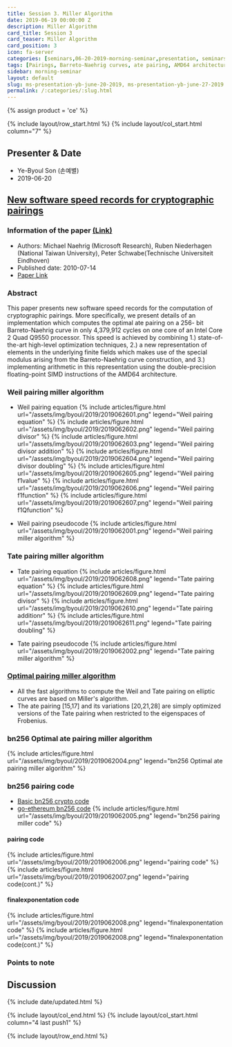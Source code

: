 ```yaml
---
title: Session 3. Miller Algorithm
date: 2019-06-19 00:00:00 Z
description: Miller Algorithm
card_title: Session 3
card_teaser: Miller Algorithm
card_position: 3
icon: fa-server
categories: [seminars,06-20-2019-morning-seminar,presentation, seminars,06-27-2019-morning-seminar]
tags: [Pairings, Barreto-Naehrig curves, ate pairing, AMD64 architecture, modular arithmetic, SIMD floating-point instructions]
sidebar: morning-seminar
layout: default
slug: ms-presentation-yb-june-20-2019, ms-presentation-yb-june-27-2019
permalink: /:categories/:slug.html
---
```



{% assign product = 'ce' %}

{% include layout/row_start.html %}
{% include layout/col_start.html column="7" %}

## Presenter & Date
+ Ye-Byoul Son (손예별)
+ 2019-06-20

## [New software speed records for cryptographic pairings](https://inhaucs.github.io/seminars/06-20-2019-morning-seminar/presentation/ms-presentation-yb-june-20-2019.html)

### Information of the paper [(Link)](http://cryptojedi.org/papers/dclxvi-20100714.pdf)
+ Authors: Michael Naehrig (Microsoft Research), Ruben Niederhagen (National Taiwan University), Peter Schwabe(Technische Universiteit Eindhoven)
+ Published date: 2010-07-14
+ [Paper Link](http://cryptojedi.org/papers/dclxvi-20100714.pdf)


### Abstract
This paper presents new software speed records for the computation of cryptographic pairings. More specifically, we present details of an implementation which computes the optimal ate pairing on a 256- bit Barreto-Naehrig curve in only 4,379,912 cycles on one core of an Intel Core 2 Quad Q9550 processor. This speed is achieved by combining 1.) state-of-the-art high-level optimization techniques, 2.) a new representation of elements in the underlying finite fields which makes use of the special modulus arising from the Barreto-Naehrig curve construction, and 3.) implementing arithmetic in this representation using the double-precision floating-point SIMD instructions of the AMD64 architecture.


### Weil pairing miller algorithm
+ Weil pairing equation
{% include articles/figure.html url="/assets/img/byoul/2019/2019062601.png" legend="Weil pairing equation" %}
{% include articles/figure.html url="/assets/img/byoul/2019/2019062602.png" legend="Weil pairing divisor" %}
{% include articles/figure.html url="/assets/img/byoul/2019/2019062603.png" legend="Weil pairing divisor addition" %}
{% include articles/figure.html url="/assets/img/byoul/2019/2019062604.png" legend="Weil pairing divisor doubling" %}
{% include articles/figure.html url="/assets/img/byoul/2019/2019062605.png" legend="Weil pairing f1value" %}
{% include articles/figure.html url="/assets/img/byoul/2019/2019062606.png" legend="Weil pairing f1function" %}
{% include articles/figure.html url="/assets/img/byoul/2019/2019062607.png" legend="Weil pairing f1Qfunction" %}

+ Weil pairing pseudocode
{% include articles/figure.html url="/assets/img/byoul/2019/2019062001.png" legend="Weil pairing miller algorithm" %}

### Tate pairing miller algorithm

+ Tate pairing equation
{% include articles/figure.html url="/assets/img/byoul/2019/2019062608.png" legend="Tate pairing equation" %}
{% include articles/figure.html url="/assets/img/byoul/2019/2019062609.png" legend="Tate pairing divisor" %}
{% include articles/figure.html url="/assets/img/byoul/2019/2019062610.png" legend="Tate pairing additionr" %}
{% include articles/figure.html url="/assets/img/byoul/2019/2019062611.png" legend="Tate pairing doubling" %}

+ Tate pairing pseudocode
{% include articles/figure.html url="/assets/img/byoul/2019/2019062002.png" legend="Tate pairing miller algorithm" %}


### [Optimal pairing miller algorithm](https://ieeexplore.ieee.org/document/5361495)
+ All the fast algorithms to compute the Weil and Tate pairing on elliptic curves are based on Miller's algorithm.
+ The ate pairing [15,17] and its variations [20,21,28] are simply optimized versions of the Tate pairing when restricted to the eigenspaces of Frobenius.

### bn256 Optimal ate pairing miller algorithm
{% include articles/figure.html url="/assets/img/byoul/2019/2019062004.png" legend="bn256 Optimal ate pairing miller algorithm" %}

### bn256 pairing code
+ [Basic bn256 crypto code](https://github.com/ethereum/go-ethereum/tree/master/crypto/bn256/cloudflare)
+ [go-ethereum bn256 code](https://github.com/ethereum/go-ethereum/tree/master/crypto/bn256/cloudflare)
{% include articles/figure.html url="/assets/img/byoul/2019/2019062005.png" legend="bn256 pairing miller code" %}

#### pairing code
{% include articles/figure.html url="/assets/img/byoul/2019/2019062006.png" legend="pairing code" %}
{% include articles/figure.html url="/assets/img/byoul/2019/2019062007.png" legend="pairing code(cont.)" %}

#### finalexponentation code
{% include articles/figure.html url="/assets/img/byoul/2019/2019062008.png" legend="finalexponentation code" %}
{% include articles/figure.html url="/assets/img/byoul/2019/2019062008.png" legend="finalexponentation code(cont.)" %}



### Points to note


## Discussion



{% include date/updated.html %}

{% include layout/col_end.html %}
{% include layout/col_start.html column="4 last push1" %}

{% include layout/row_end.html %}
